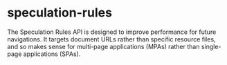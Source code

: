 # speculation-rules
The Speculation Rules API is designed to improve performance for future navigations. It targets document URLs rather than specific resource files, and so makes sense for multi-page applications (MPAs) rather than single-page applications (SPAs).
